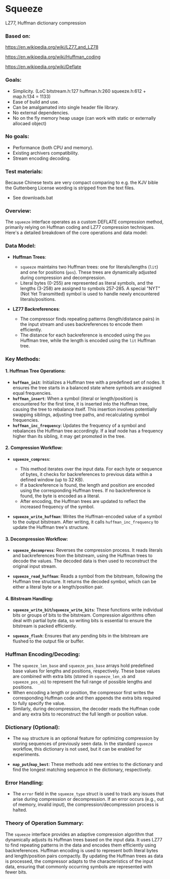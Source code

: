 # Squeeze

LZ77, Huffman dictionary compression

### Based on:

https://en.wikipedia.org/wiki/LZ77_and_LZ78

https://en.wikipedia.org/wiki/Huffman_coding

https://en.wikipedia.org/wiki/Deflate

### Goals:

* Simplicity. (LoC bitstream.h:127 huffman.h:260 squeeze.h:612 + map.h:134 = 1133)
* Ease of build and use.
* Can be amalgamated into single header file library.
* No external dependencies.
* No on the fly memory heap usage (can work with static or externally allocaed object)

### No goals:

* Performance (both CPU and memory).
* Existing archivers compatibility.
* Stream encoding decoding.

### Test materials:

Because Chinese texts are very compact comparing to e.g. the KJV bible
the Guttenberg License wording is stripped from the text files.

* See downloads.bat

### Overview:

The `squeeze` interface operates as a custom DEFLATE compression method, primarily relying on Huffman coding and LZ77 compression techniques. Here's a detailed breakdown of the core operations and data model:

### Data Model:
- **Huffman Trees**:
  - `squeeze` maintains two Huffman trees: one for literals/lengths (`lit`) and one for positions (`pos`). These trees are dynamically adjusted during compression and decompression.
  - Literal bytes (0-255) are represented as literal symbols, and the lengths (3-258) are assigned to symbols 257-285. A special "NYT" (Not Yet Transmitted) symbol is used to handle newly encountered literals/positions.

- **LZ77 Backreferences**:
  - The compressor finds repeating patterns (length/distance pairs) in the input stream and uses backreferences to encode them efficiently.
  - The distance for each backreference is encoded using the `pos` Huffman tree, while the length is encoded using the `lit` Huffman tree.

### Key Methods:

#### 1. **Huffman Tree Operations**:
  - **`huffman_init`**: Initializes a Huffman tree with a predefined set of nodes. It ensures the tree starts in a balanced state where symbols are assigned equal frequencies.
  - **`huffman_insert`**: When a symbol (literal or length/position) is encountered for the first time, it is inserted into the Huffman tree, causing the tree to rebalance itself. This insertion involves potentially swapping siblings, adjusting tree paths, and recalculating symbol frequencies.
  - **`huffman_inc_frequency`**: Updates the frequency of a symbol and rebalances the Huffman tree accordingly. If a leaf node has a frequency higher than its sibling, it may get promoted in the tree.

#### 2. **Compression Workflow**:
  - **`squeeze_compress`**: 
    - This method iterates over the input data. For each byte or sequence of bytes, it checks for backreferences to previous data within a defined window (up to 32 KB).
    - If a backreference is found, the length and position are encoded using the corresponding Huffman trees. If no backreference is found, the byte is encoded as a literal.
    - After encoding, the Huffman trees are updated to reflect the increased frequency of the symbol.
  
  - **`squeeze_write_huffman`**: Writes the Huffman-encoded value of a symbol to the output bitstream. After writing, it calls `huffman_inc_frequency` to update the Huffman tree's structure.

#### 3. **Decompression Workflow**:
  - **`squeeze_decompress`**: Reverses the compression process. It reads literals and backreferences from the bitstream, using the Huffman trees to decode the values. The decoded data is then used to reconstruct the original input stream.
  
  - **`squeeze_read_huffman`**: Reads a symbol from the bitstream, following the Huffman tree structure. It returns the decoded symbol, which can be either a literal byte or a length/position pair.

#### 4. **Bitstream Handling**:
  - **`squeeze_write_bit`/`squeeze_write_bits`**: These functions write individual bits or groups of bits to the bitstream. Compression algorithms often deal with partial byte data, so writing bits is essential to ensure the bitstream is packed efficiently.
  
  - **`squeeze_flush`**: Ensures that any pending bits in the bitstream are flushed to the output file or buffer.

### Huffman Encoding/Decoding:
- The `squeeze_len_base` and `squeeze_pos_base` arrays hold predefined base values for lengths and positions, respectively. These base values are combined with extra bits (stored in `squeeze_len_xb` and `squeeze_pos_xb`) to represent the full range of possible lengths and positions.
- When encoding a length or position, the compressor first writes the corresponding Huffman code and then appends the extra bits required to fully specify the value.
- Similarly, during decompression, the decoder reads the Huffman code and any extra bits to reconstruct the full length or position value.

### Dictionary (Optional):
- The `map` structure is an optional feature for optimizing compression by storing sequences of previously seen data. In the standard `squeeze` workflow, this dictionary is not used, but it can be enabled for experiments.
  
- **`map_put`/`map_best`**: These methods add new entries to the dictionary and find the longest matching sequence in the dictionary, respectively.

### Error Handling:
- The `error` field in the `squeeze_type` struct is used to track any issues that arise during compression or decompression. If an error occurs (e.g., out of memory, invalid input), the compression/decompression process is halted.

### Theory of Operation Summary:
The `squeeze` interface provides an adaptive compression algorithm that dynamically adjusts its Huffman trees based on the input data. It uses LZ77 to find repeating patterns in the data and encodes them efficiently using backreferences. Huffman encoding is used to represent both literal bytes and length/position pairs compactly. By updating the Huffman trees as data is processed, the compressor adapts to the characteristics of the input data, ensuring that commonly occurring symbols are represented with fewer bits.
